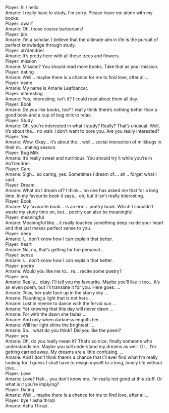 Player: hi / hello  
Amarie: I really have to study, I’m sorry. Please leave me alone with my books.  
Player: dwarf  
Amarie: Oh, those coarse barbarians!  
Player: job  
Amarie: I’m a scholar. I believe that the ultimate aim in life is the pursuit of perfect knowledge through study.  
Player: ab’dendriel  
Amarie: It’s pretty here with all these trees and flowers.  
Player: mission  
Amarie: Mission? You should read more books. Take that as your mission.  
Player: dating  
Amarie: Well… maybe there is a chance for me to find love, after all…  
Player: name  
Amarie: My name is Amarie Leafdancer.  
Player: interesting  
Amarie: Yes, interesting, isn’t it? I could read about them all day.  
Player: Book  
Amarie: Do you like books, too? I really think there’s nothing better than a good book and a cup of bug milk to relax.  
Player: Study  
Amarie: Oh, you’re interested in what I study? Really? <blushes> That’s unusual. Well, it’s about the… no wait. I don’t want to bore you. Are you really interested?  
Player: Yes  
Amarie: Wow. Okay… it’s about the… <blushes even more> well… social interaction of milkbugs in their m… mating season.  
Player: Bug Milk  
Amarie: It’s really sweet and nutritious. You should try it while you’re in Ab’Dendriel.  
Player: Care  
Amarie: Sigh… so caring, yes. <gets a dreamy look in her eyes> Sometimes I dream of…. ah .. forget what I said. <blushes>  
Player: Dream  
Amarie: What do I dream of? I think… no one has asked me that for a long time. In my favourite book it says… oh, but it isn’t really interesting.  
Player: Book  
Amarie: My favourite book… is an erm… poetry book. Which I shouldn’t waste my study time on, but… poetry can also be meaningful.  
Player: meaningful  
Amarie: Meaningful like… it really touches something deep inside your heart and that just makes perfect sense to you.  
Player: deep  
Amarie: I… don’t know how I can explain that better.  
Player: heart  
Amarie: No, no, that’s getting far too personal… <blushes>  
Player: sense  
Amarie: I… don’t know how I can explain that better.  
Player: poetry  
Amarie: Would you like me to… re… recite some poetry? <blushes>  
Player: yes  
Amarie: Really… okay. I’ll tell you my favourite. Maybe you’ll like it too… <smiles shyly> It’s an elven poem, but I’ll translate it for you. Here goes: …  
Amarie: ‘Alas, her pale face up in the starry sky …  
Amarie: Flaunting a light that is not hers …  
Amarie: Lost in reverie to dance with the fervid sun …  
Amarie: Yet knowing that this day will never dawn …  
Amarie: For with the dawn she fades …  
Amarie: And only when darkness engulfs her …  
Amarie: Will her light shine the brightest.’ …  
Amarie: <blushes> So… what do you think? Did you like the poem?  
Player: yes  
Amarie: Oh, do you really mean it? That’s so nice, finally someone who understands me. <smiles and claps her hands> Maybe you will understand my dreams as well. Or… I’m getting carried away. My dreams are a little confusing. …  
Amarie: And I don’t think there’s a chance that I’ll ever find what I’m really looking for. <sighs> I guess I shall have to resign myself to a long, lonely life without love…  
Player: Love  
Amarie: Love? Hah… you don’t know me. I’m really not good at this stuff. Or what is it you’re implying?  
Player: Dating  
Amarie: Well… maybe there is a chance for me to find love, after all…  
Player: bye / asha thrazi  
Amarie: Asha Thrazi.  
